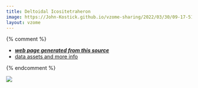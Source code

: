 ```yaml
---
title: Deltoidal Icositetraheron
image: https://John-Kostick.github.io/vzome-sharing/2022/03/30/09-17-51-Deltoidal-Icositetraheron/Deltoidal-Icositetraheron.png
layout: vzome
---
```


{% comment %}
 - [***web page generated from this source***][post]
 - [data assets and more info][github]

[post]: <https://John-Kostick.github.io/vzome-sharing/2022/03/30/Deltoidal-Icositetraheron-09-17-51.html>
[github]: <https://github.com/John-Kostick/vzome-sharing/tree/main/2022/03/30/09-17-51-Deltoidal-Icositetraheron/>
{% endcomment %}

<vzome-viewer style="width: 100%; height: 65vh;"
       src="https://John-Kostick.github.io/vzome-sharing/2022/03/30/09-17-51-Deltoidal-Icositetraheron/Deltoidal-Icositetraheron.vZome" >
  <img src="https://John-Kostick.github.io/vzome-sharing/2022/03/30/09-17-51-Deltoidal-Icositetraheron/Deltoidal-Icositetraheron.png" />
</vzome-viewer>
